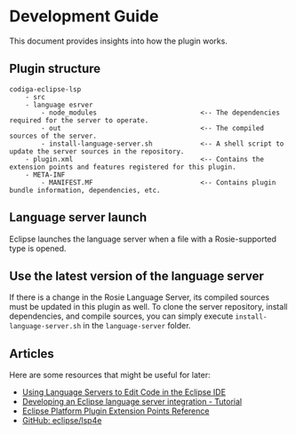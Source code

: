 # Development Guide

This document provides insights into how the plugin works.

## Plugin structure

```
codiga-eclipse-lsp
    - src
    - language esrver
        - node_modules                          <-- The dependencies required for the server to operate.
        - out                                   <-- The compiled sources of the server.
        - install-language-server.sh            <-- A shell script to update the server sources in the repository.
    - plugin.xml                                <-- Contains the extension points and features registered for this plugin.
    - META-INF
        - MANIFEST.MF                           <-- Contains plugin bundle information, dependencies, etc.
```

## Language server launch

Eclipse launches the language server when a file with a Rosie-supported type is opened.

## Use the latest version of the language server

If there is a change in the Rosie Language Server, its compiled sources must be updated in this plugin as well. To clone the server repository,
install dependencies, and compile sources, you can simply execute `install-language-server.sh` in the `language-server` folder.

## Articles

Here are some resources that might be useful for later:
- [Using Language Servers to Edit Code in the Eclipse IDE](https://www.eclipse.org/community/eclipse_newsletter/2017/may/article3.php)
- [Developing an Eclipse language server integration - Tutorial](https://www.vogella.com/tutorials/EclipseLanguageServer/article.html) 
- [Eclipse Platform Plugin Extension Points Reference](https://help.eclipse.org/latest/index.jsp?topic=%2Forg.eclipse.platform.doc.isv%2Freference%2Fextension-points%2Findex.html&cp%3D2_1_1)
- [GitHub: eclipse/lsp4e](https://github.com/eclipse/lsp4e)
